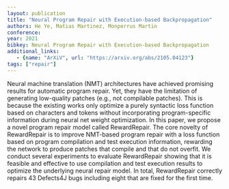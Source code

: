 ```yaml
---
layout: publication
title: "Neural Program Repair with Execution-based Backpropagation"
authors: He Ye, Matias Martinez, Monperrus Martin
conference:
year: 2021
bibkey: Neural Program Repair with Execution-based Backpropagation
additional_links:
   - {name: "ArXiV", url: "https://arxiv.org/abs/2105.04123"}
tags: ["repair"]
---
```

Neural machine translation (NMT) architectures have achieved promising results for automatic program repair. Yet, they have the limitation of generating low-quality patches (e.g., not compilable patches). This is because the existing works only optimize a purely syntactic loss function based on characters and tokens without incorporating program-specific information during neural net weight optimization. In this paper, we propose a novel program repair model called RewardRepair. The core novelty of RewardRepair is to improve NMT-based program repair with a loss function based on program compilation and test execution information, rewarding the network to produce patches that compile and that do not overfit. We conduct several experiments to evaluate RewardRepair showing that it is feasible and effective to use compilation and test execution results to optimize the underlying neural repair model. In total, RewardRepair correctly repairs 43 Defects4J bugs including eight that are fixed for the first time.
